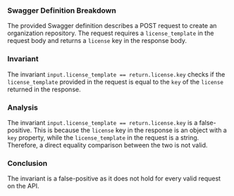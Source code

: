 ### Swagger Definition Breakdown

The provided Swagger definition describes a POST request to create an organization repository. The request requires a `license_template` in the request body and returns a `license` key in the response body.

### Invariant

The invariant `input.license_template == return.license.key` checks if the `license_template` provided in the request is equal to the `key` of the `license` returned in the response.

### Analysis

The invariant `input.license_template == return.license.key` is a false-positive. This is because the `license` key in the response is an object with a `key` property, while the `license_template` in the request is a string. Therefore, a direct equality comparison between the two is not valid.

### Conclusion

The invariant is a false-positive as it does not hold for every valid request on the API.
